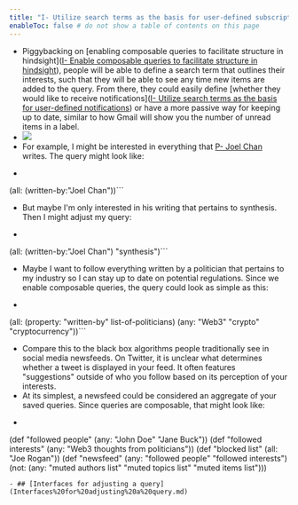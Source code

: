 ```yaml
---
title: "I- Utilize search terms as the basis for user-defined subscriptions"
enableToc: false # do not show a table of contents on this page
---
```

- Piggybacking on [enabling composable queries to facilitate structure in hindsight]([I- Enable composable queries to facilitate structure in hindsight](I-%20Enable%20composable%20queries%20to%20facilitate%20structure%20in%20hindsight.md)), people will be able to define a search term that outlines their interests, such that they will be able to see any time new items are added to the query. From there, they could easily define [whether they would like to receive notifications]([I- Utilize search terms as the basis for user-defined notifications](I-%20Utilize%20search%20terms%20as%20the%20basis%20for%20user-defined%20notifications.md)) or have a more passive way for keeping up to date, similar to how Gmail will show you the number of unread items in a label.
- ![](https://firebasestorage.googleapis.com/v0/b/firescript-577a2.appspot.com/o/imgs%2Fapp%2Fwrite-hypertext-notebook-graph-research%2FONhwQVp40E.png?alt=media&token=06082a7a-f7c9-4c2c-b021-509caf216d8b)
- For example, I might be interested in everything that [P- Joel Chan](../LitReview/Extended%20Universe/People/P-%20Joel%20Chan.md) writes. The query might look like:
- ```javascript
(all: (written-by:"Joel Chan"))```
- But maybe I'm only interested in his writing that pertains to synthesis. Then I might adjust my query:
- ```javascript
(all: (written-by:"Joel Chan")
      "synthesis")```
- Maybe I want to follow everything written by a politician that pertains to my industry so I can stay up to date on potential regulations. Since we enable composable queries, the query could look as simple as this:
- ```clojure
(all: (property: "written-by" list-of-politicians)
      (any: "Web3"
            "crypto"
            "cryptocurrency"))```
- Compare this to the black box algorithms people traditionally see in social media newsfeeds. On Twitter, it is unclear what determines whether a tweet is displayed in your feed. It often features "suggestions" outside of who you follow based on its perception of your interests.
- At its simplest, a newsfeed could be considered an aggregate of your saved queries. Since queries are composable, that might look like:
- ```clojure
(def "followed people"
  (any: "John Doe"
        "Jane Buck"))
(def "followed interests"
  (any: "Web3 thoughts from politicians"))
(def "blocked list"
  (all: "Joe Rogan"))
(def "newsfeed"
  (any: "followed people"
        "followed interests")
  (not: (any: "muted authors list"
              "muted topics list"
              "muted items list")))
```
- ## [Interfaces for adjusting a query](Interfaces%20for%20adjusting%20a%20query.md)
